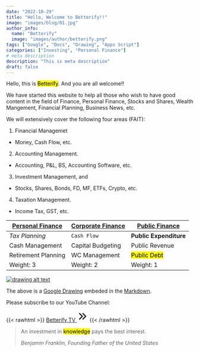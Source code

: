 ```yaml
---
date: "2022-10-29"
title: "Hello, Welcome to Betterify!!"
image: "images/blog/01.jpg"
author_info: 
  name: "Betterify"
  image: "images/author/betterify.png"
tags: ["Google", "Docs", "Drawing", "Apps Script"]
categories: ["Investing", "Personal Finance"]
# meta description
description: "This is meta description"
draft: false
---
```


Hello, this is <mark>Betterify</mark>. And you are all welcome!!

<p class="yellow">We have started this website to help all those who wish to have good content in the field of Finance, Personal Finance, Stocks and Shares, Wealth Mangement, Financial Planning, Business News, etc.</p>

We will extensively cover the following four areas (FAIT):
1. Financial Managemet
* Money, Cash Flow, etc.
2. Accounting Management.
* Accounting, P&L, BS, Accounting Software, etc.
3. Investment Management, and
* Stocks, Shares, Bonds, FD, MF, ETFs, Crypto, etc.
4. Taxation Management.
* Income Tax, GST, etc.

<u>**Personal Finance**</u> | <u>**Corporate Finance**</u> |  <u>**Public Finance**</u>
--- | --- | ---
*Tax Planning* | `Cash Flow` | **Public Expenditure**
Cash Management | Capital Budgeting | Public Revenue
Retirement Planning | WC Management | <mark>Public Debt</mark>
Weight: 3 | Weight: 2 | Weight: 1

[![drawing alt text](https://docs.google.com/drawings/d/1WsLeQRmArkTcCNei0bqYYzhkAnbIAI9kpl2z0w8XQ3Q/export/png)](https://docs.google.com/drawings/d/1WsLeQRmArkTcCNei0bqYYzhkAnbIAI9kpl2z0w8XQ3Q/edit "Click to view/edit Drawing")

The above is a [Google Drawing](https://g.co/kgs/MmmryH) embeded in the [Markdown](https://github.com/adam-p/markdown-here/wiki/Markdown-Cheatsheet).

Please subscribe to our YouTube Channel:

{{< rawhtml >}}
<a href="https://www.youtube.com/channel/UCiyLlAY3_T1XiADSThStYGA" target="_blank" class="btn btn-primary btn-lg mb-4">Betterify TV <svg xmlns="http://www.w3.org/2000/svg" class="h-5 w-5" viewBox="0 0 20 20" width="30px" height="30px" fill="currentColor">
  <path fill-rule="evenodd" d="M10.293 15.707a1 1 0 010-1.414L14.586 10l-4.293-4.293a1 1 0 111.414-1.414l5 5a1 1 0 010 1.414l-5 5a1 1 0 01-1.414 0z" clip-rule="evenodd" />
  <path fill-rule="evenodd" d="M4.293 15.707a1 1 0 010-1.414L8.586 10 4.293 5.707a1 1 0 011.414-1.414l5 5a1 1 0 010 1.414l-5 5a1 1 0 01-1.414 0z" clip-rule="evenodd" />
</svg></a>
{{< /rawhtml >}}

>An investment in <mark>knowledge</mark> pays the best interest.
>
> <cite>Benjamin Franklin, Founding Father of the United States</cite>